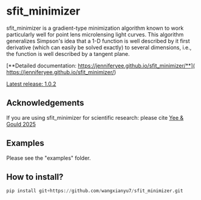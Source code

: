 # sfit_minimizer

<dl> sfit_minimizer is a gradient-type minimization algorithm known to work 
particularly well for point lens microlensing light curves. This algorithm 
generalizes Simpson's idea that a 1-D function is well
described by it first derivative (which can easily be solved
exactly) to several dimensions, i.e., the function is well
described by a tangent plane.  </dl>

[**Detailed documentation: https://jenniferyee.github.io/sfit_minimizer/**](
https://jenniferyee.github.io/sfit_minimizer/)

[Latest release: 1.0.2](https://github.com/jenniferyee/sfit_minimizer/releases/latest)

## Acknowledgements

If you are using sfit_minimizer for scientific research: please cite 
[Yee & Gould 2025](https://arxiv.org/abs/2502.04486)

## Examples

Please see the "examples" folder.

## How to install?


```Python
pip install git+https://github.com/wangxianyu7/sfit_minimizer.git
```